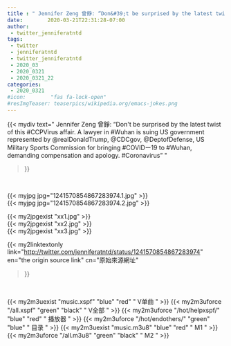 ```yaml
---
title : " Jennifer Zeng 曾錚: “Don&#39;t be surprised by the latest twist of this #CCPVirus affair. A lawyer in #Wuhan is suing US government represented by @realDonaldTrump, @CDCgov, @DeptofDefense, US Military Sports Commission for bringing #COVIDー19 to #Wuhan, demanding compensation and apology. #Coronavirus”  "
date:        2020-03-21T22:31:28-07:00
author:
 - twitter_jenniferatntd
tags:
 - twitter
 - jenniferatntd
 - twitter_jenniferatntd
 - 2020_03
 - 2020_0321
 - 2020_0321_22
categories:
 - 2020_0321
#icon:        "fas fa-lock-open"
#resImgTeaser: teaserpics/wikipedia.org/emacs-jokes.png
---
```


{{< mydiv text=" Jennifer Zeng 曾錚: “Don&#39;t be surprised by the latest twist of this #CCPVirus affair. A lawyer in #Wuhan is suing US government represented by @realDonaldTrump, @CDCgov, @DeptofDefense, US Military Sports Commission for bringing #COVIDー19 to #Wuhan, demanding compensation and apology. #Coronavirus”  "
>}}
<br>


 {{< myjpg jpg="1241570854867283974.1.jpg" >}}<br>  {{< myjpg jpg="1241570854867283974.2.jpg" >}}<br> 

{{< my2jpgexist "xx1.jpg" >}}<br>
{{< my2jpgexist "xx2.jpg" >}}<br>
{{< my2jpgexist "xx3.jpg" >}}<br>


{{< my2linktextonly link="http://twitter.com/jenniferatntd/status/1241570854867283974"
en="the origin source link" cn="原始來源網址"
>}}


<br>

{{< my2m3uexist "music.xspf"        "blue"   "red"    " V单曲 " >}} {{< my2m3uforce "/all.xspf"         "green"  "black"  " V全部 " >}} {{< my2m3uforce "/hot/helpxspf/"    "blue"   "red"    " 播放器 " >}} {{< my2m3uforce "/hot/endothers/"   "green"  "blue"   " 目录 " >}} {{< my2m3uexist "music.m3u8"        "blue"   "red"    " M1 " >}} {{< my2m3uforce "/all.m3u8"         "green"  "black"  " M2 " >}} 
